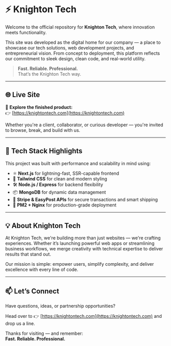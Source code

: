 # ⚡ Knighton Tech

Welcome to the official repository for **Knighton Tech**, where innovation meets functionality.

This site was developed as the digital home for our company — a place to showcase our tech solutions, web development projects, and entrepreneurial vision. From concept to deployment, this platform reflects our commitment to sleek design, clean code, and real-world utility.

> **Fast. Reliable. Professional.**  
> That’s the Knighton Tech way.

---

## 🌐 Live Site

🚀 **Explore the finished product:**  
👉 [https://knightontech.com](https://knightontech.com)

Whether you're a client, collaborator, or curious developer — you're invited to browse, break, and build with us.

---

## 🧰 Tech Stack Highlights

This project was built with performance and scalability in mind using:

- ⚛️ **Next.js** for lightning-fast, SSR-capable frontend
- 🎨 **Tailwind CSS** for clean and modern styling
- 🛠️ **Node.js / Express** for backend flexibility
- 📦 **MongoDB** for dynamic data management
- 🔐 **Stripe & EasyPost APIs** for secure transactions and smart shipping
- 🚀 **PM2 + Nginx** for production-grade deployment

---

## 💡 About Knighton Tech

At Knighton Tech, we're building more than just websites — we're crafting experiences. Whether it’s launching powerful web apps or streamlining business workflows, we merge creativity with technical expertise to deliver results that stand out.

Our mission is simple: empower users, simplify complexity, and deliver excellence with every line of code.

---

## 📫 Let’s Connect

Have questions, ideas, or partnership opportunities?

Head over to 👉 [https://knightontech.com](https://knightontech.com) and drop us a line.

Thanks for visiting — and remember:  
**Fast. Reliable. Professional.**
